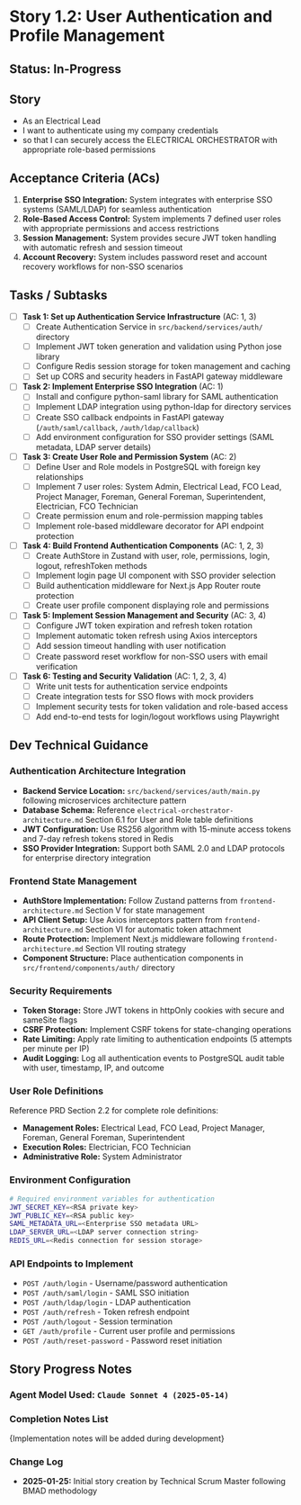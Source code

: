 # Story 1.2: User Authentication and Profile Management

## Status: In-Progress

## Story

- As an Electrical Lead
- I want to authenticate using my company credentials 
- so that I can securely access the ELECTRICAL ORCHESTRATOR with appropriate role-based permissions

## Acceptance Criteria (ACs)

1. **Enterprise SSO Integration:** System integrates with enterprise SSO systems (SAML/LDAP) for seamless authentication
2. **Role-Based Access Control:** System implements 7 defined user roles with appropriate permissions and access restrictions
3. **Session Management:** System provides secure JWT token handling with automatic refresh and session timeout
4. **Account Recovery:** System includes password reset and account recovery workflows for non-SSO scenarios

## Tasks / Subtasks

- [ ] **Task 1: Set up Authentication Service Infrastructure** (AC: 1, 3)
  - [ ] Create Authentication Service in `src/backend/services/auth/` directory
  - [ ] Implement JWT token generation and validation using Python jose library
  - [ ] Configure Redis session storage for token management and caching
  - [ ] Set up CORS and security headers in FastAPI gateway middleware

- [ ] **Task 2: Implement Enterprise SSO Integration** (AC: 1)
  - [ ] Install and configure python-saml library for SAML authentication
  - [ ] Implement LDAP integration using python-ldap for directory services
  - [ ] Create SSO callback endpoints in FastAPI gateway (`/auth/saml/callback`, `/auth/ldap/callback`)
  - [ ] Add environment configuration for SSO provider settings (SAML metadata, LDAP server details)

- [ ] **Task 3: Create User Role and Permission System** (AC: 2)
  - [ ] Define User and Role models in PostgreSQL with foreign key relationships
  - [ ] Implement 7 user roles: System Admin, Electrical Lead, FCO Lead, Project Manager, Foreman, General Foreman, Superintendent, Electrician, FCO Technician
  - [ ] Create permission enum and role-permission mapping tables
  - [ ] Implement role-based middleware decorator for API endpoint protection

- [ ] **Task 4: Build Frontend Authentication Components** (AC: 1, 2, 3)
  - [ ] Create AuthStore in Zustand with user, role, permissions, login, logout, refreshToken methods
  - [ ] Implement login page UI component with SSO provider selection
  - [ ] Build authentication middleware for Next.js App Router route protection
  - [ ] Create user profile component displaying role and permissions

- [ ] **Task 5: Implement Session Management and Security** (AC: 3, 4)
  - [ ] Configure JWT token expiration and refresh token rotation
  - [ ] Implement automatic token refresh using Axios interceptors
  - [ ] Add session timeout handling with user notification
  - [ ] Create password reset workflow for non-SSO users with email verification

- [ ] **Task 6: Testing and Security Validation** (AC: 1, 2, 3, 4)
  - [ ] Write unit tests for authentication service endpoints
  - [ ] Create integration tests for SSO flows with mock providers
  - [ ] Implement security tests for token validation and role-based access
  - [ ] Add end-to-end tests for login/logout workflows using Playwright

## Dev Technical Guidance

### **Authentication Architecture Integration**
- **Backend Service Location:** `src/backend/services/auth/main.py` following microservices architecture pattern
- **Database Schema:** Reference `electrical-orchestrator-architecture.md` Section 6.1 for User and Role table definitions
- **JWT Configuration:** Use RS256 algorithm with 15-minute access tokens and 7-day refresh tokens stored in Redis
- **SSO Provider Integration:** Support both SAML 2.0 and LDAP protocols for enterprise directory integration

### **Frontend State Management**
- **AuthStore Implementation:** Follow Zustand patterns from `frontend-architecture.md` Section V for state management
- **API Client Setup:** Use Axios interceptors pattern from `frontend-architecture.md` Section VI for automatic token attachment
- **Route Protection:** Implement Next.js middleware following `frontend-architecture.md` Section VII routing strategy
- **Component Structure:** Place authentication components in `src/frontend/components/auth/` directory

### **Security Requirements**
- **Token Storage:** Store JWT tokens in httpOnly cookies with secure and sameSite flags
- **CSRF Protection:** Implement CSRF tokens for state-changing operations
- **Rate Limiting:** Apply rate limiting to authentication endpoints (5 attempts per minute per IP)
- **Audit Logging:** Log all authentication events to PostgreSQL audit table with user, timestamp, IP, and outcome

### **User Role Definitions** 
Reference PRD Section 2.2 for complete role definitions:
- **Management Roles:** Electrical Lead, FCO Lead, Project Manager, Foreman, General Foreman, Superintendent
- **Execution Roles:** Electrician, FCO Technician
- **Administrative Role:** System Administrator

### **Environment Configuration**
```bash
# Required environment variables for authentication
JWT_SECRET_KEY=<RSA private key>
JWT_PUBLIC_KEY=<RSA public key>
SAML_METADATA_URL=<Enterprise SSO metadata URL>
LDAP_SERVER_URL=<LDAP server connection string>
REDIS_URL=<Redis connection for session storage>
```

### **API Endpoints to Implement**
- `POST /auth/login` - Username/password authentication
- `POST /auth/saml/login` - SAML SSO initiation
- `POST /auth/ldap/login` - LDAP authentication
- `POST /auth/refresh` - Token refresh endpoint
- `POST /auth/logout` - Session termination
- `GET /auth/profile` - Current user profile and permissions
- `POST /auth/reset-password` - Password reset initiation

## Story Progress Notes

### Agent Model Used: `Claude Sonnet 4 (2025-05-14)`

### Completion Notes List
{Implementation notes will be added during development}

### Change Log
- **2025-01-25:** Initial story creation by Technical Scrum Master following BMAD methodology
